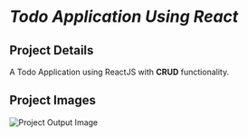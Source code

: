 # *Todo Application Using React*

## Project Details
A Todo Application using ReactJS with **CRUD** functionality.

## Project Images
![Project Output Image](https://user-images.githubusercontent.com/110087385/221422233-7a98db6f-7acf-4eec-b6a9-abbdb084d1b4.png)